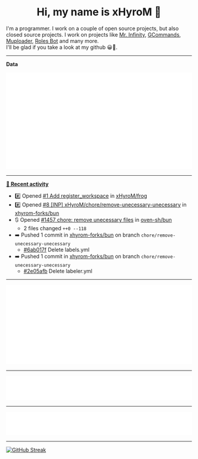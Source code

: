 <p align="center">
    <!-- <img src="https://avatars.githubusercontent.com/u/56601352" width="192" alt="hyro's pfp" /> -->
    <h1 align="center">Hi, my name is xHyroM 👋</h1>
</p>

I'm a programmer. I work on a couple of open source projects, but also closed source projects. I work on projects like [Mr. Infinity](https://discord.com/oauth2/authorize?client_id=720321585625694239&scope=bot%20applications.commands&permissions=8&redirect_uri=https://blobs.gq/imanager&prompt=consent&response_type=code), [GCommands](https://github.com/Garlic-Team/GCommands), [Muploader](https://github.com/xHyroM/Muploader), [Roles Bot](https://github.com/xHyroM/roles-bot) and many more.  
I'll be glad if you take a look at my github 😀👀.

___
**Data**

<img src="https://github.com/xHyroM/xHyroM/blob/master/.cache/base.svg">

___

**[📰 Recent activity](https://github.com/xHyroM)**
* #️⃣ Opened [#1 Add register_workspace](https://github.com/xHyroM/frog/issues/1) in [xHyroM/frog](https://github.com/xHyroM/frog)
* #️⃣ Opened [#8 [INP] xHyroM/chore/remove-unecessary-unecessary](https://github.com/xhyrom-forks/bun/issues/8) in [xhyrom-forks/bun](https://github.com/xhyrom-forks/bun)
* 🔃 Opened [#1457 chore: remove unecessary files](https://github.com/oven-sh/bun/pull/1457) in [oven-sh/bun](https://github.com/oven-sh/bun)
  * 2 files changed `++0 --118`
* ➡️ Pushed 1 commit in [xhyrom-forks/bun](https://github.com/xhyrom-forks/bun) on branch `chore/remove-unecessary-unecessary`
  * [#6ab017f](https://github.com/xhyrom-forks/bun/commit/6ab017f) Delete labels.yml
* ➡️ Pushed 1 commit in [xhyrom-forks/bun](https://github.com/xhyrom-forks/bun) on branch `chore/remove-unecessary-unecessary`
  * [#2e05afb](https://github.com/xhyrom-forks/bun/commit/2e05afb) Delete labeler.yml


___

<img src="https://github.com/xHyroM/xHyroM/blob/master/.cache/isocalendar.svg">

___

<img src="https://github.com/xHyroM/xHyroM/blob/master/.cache/languages.svg">

___

<img src="https://github.com/xHyroM/xHyroM/blob/master/.cache/achievements.svg">

___

[![GitHub Streak](https://github-readme-streak-stats.herokuapp.com?user=xHyroM&theme=dark&hide_border=true&date_format=M%20j%5B%2C%20Y%5D)](https://git.io/streak-stats)
